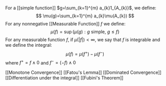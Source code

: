 For a [[simple function]] $g=\sum_{k=1}^{m} a_{k}1_{A_{k}}$, we define:
$$
\mu(g)=\sum_{k=1}^{m} a_{k}\mu(A_{k})
$$
For any nonnegative [[Measurable Function]] $f$ we define:
$$
\mu(f)=\sup \{ \mu(g):g \text{ simple, } g\leq f \}
$$
For any measurable function $f$, if $\mu(|f|)<\infty$, 
we say that $f$ is integrable
and we define the integral:
$$
\mu(f)=\mu(f^+)-\mu(f^-)
$$
where $f^+=f\land 0$ and $f^-=(-f)\land0$

[[Monotone Convergence]]
[[Fatou's Lemma]]
[[Dominated Convergence]]
[[Differentiation under the integral]]
[[Fubini's Theorem]]